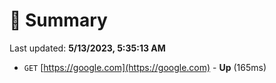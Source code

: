 # 📖 Summary
Last updated: **5/13/2023, 5:35:13 AM**

- `GET` [https://google.com](https://google.com) - **Up** (165ms)
